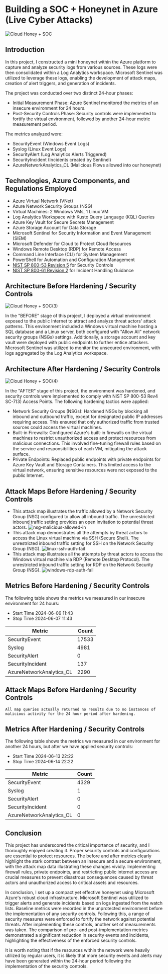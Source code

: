 # Building a SOC + Honeynet in Azure (Live Cyber Attacks)
![Cloud Honey + SOC](https://github.com/erickjsanz/Cloud-Honeypot/assets/7691426/39a0fb9b-4249-4352-8e7c-d5a0658f52e6)

## Introduction

In this project, I constructed a mini honeynet within the Azure platform to capture and analyze security logs from various sources. These logs were then consolidated within a Log Analytics workspace. Microsoft Sentinel was utilized to leverage these logs, enabling the development of attack maps, creation of alert triggers, and generation of incidents.

The project was conducted over two distinct 24-hour phases:

- Initial Measurement Phase: Azure Sentinel monitored the metrics of an insecure environment for 24 hours.
- Post-Security Controls Phase: Security controls were implemented to fortify the virtual environment, followed by another 24-hour metric measurement period.

The metrics analyzed were:
- SecurityEvent (Windows Event Logs)
- Syslog (Linux Event Logs)
- SecurityAlert (Log Analytics Alerts Triggered)
- SecurityIncident (Incidents created by Sentinel)
- AzureNetworkAnalytics_CL (Malicious Flows allowed into our honeynet)

## Technologies, Azure Components, and Regulations Employed
- Azure Virtual Network (VNet)
- Azure Network Security Groups (NSG)
- Virtual Machines: 2 Windows VMs, 1 Linux VM
- Log Analytics Workspace with Kusto Query Language (KQL) Queries
- Azure Key Vault for Secure Secrets Management
- Azure Storage Account for Data Storage
- Microsoft Sentinel for Security Information and Event Management (SIEM)
- Microsoft Defender for Cloud to Protect Cloud Resources
- Windows Remote Desktop (RDP) for Remote Access
- Command Line Interface (CLI) for System Management
- PowerShell for Automation and Configuration Management
- [NIST SP 800-53 Revision 5](https://csrc.nist.gov/pubs/sp/800/53/r5/upd1/final) for Security Controls
- [NIST SP 800-61 Revision 2](https://www.nist.gov/privacy-framework/nist-sp-800-61) for Incident Handling Guidance

## Architecture Before Hardening / Security Controls
![Cloud Honey + SOC(3)](https://github.com/erickjsanz/Cloud-Honeypot/assets/7691426/8b79dd7c-e7e0-4b8d-876d-97acd4a1e6fb)

In the "BEFORE" stage of this project, I deployed a virtual environment exposed to the public Internet to attract and analyze threat actors' attack patterns. This environment included a Windows virtual machine hosting a SQL database and a Linux server, both configured with "Allow All" network security groups (NSGs) settings. Additionally, a storage account and key vault were deployed with public endpoints to further entice attackers. Microsoft Sentinel was utilized to monitor the unsecured environment, with logs aggregated by the Log Analytics workspace.

## Architecture After Hardening / Security Controls
![Cloud Honey + SOC(4)](https://github.com/erickjsanz/Cloud-Honeypot/assets/7691426/70816bf5-78aa-4c6d-b7cd-5f9267ec4f10)

In the "AFTER" stage of this project, the environment was hardened, and security controls were implemented to comply with NIST SP 800-53 Rev4 SC-7(3) Access Points. The following hardening tactics were applied:

- Network Security Groups (NSGs): Hardened NSGs by blocking all inbound and outbound traffic, except for designated public IP addresses requiring access. This ensured that only authorized traffic from trusted sources could access the virtual machines.
- Built-in Firewalls: Configured Azure's built-in firewalls on the virtual machines to restrict unauthorized access and protect resources from malicious connections. This involved fine-tuning firewall rules based on the service and responsibilities of each VM, mitigating the attack surface.
- Private Endpoints: Replaced public endpoints with private endpoints for Azure Key Vault and Storage Containers. This limited access to the virtual network, ensuring sensitive resources were not exposed to the public Internet.

## Attack Maps Before Hardening / Security Controls
- This attack map illustrates the traffic allowed by a Network Security Group (NSG) configured to allow all inbound traffic. The unrestricted inbound traffic setting provides an open invitation to potential threat actors.
![nsg-malicious-allowed-in](https://github.com/erickjsanz/Cloud-Honeypot/assets/7691426/9fd9965f-34ff-4d79-8abc-2b9d28dffd76)
- This attack map demonstrates all the attempts by threat actors to access the Linux virtual machine via SSH (Secure Shell). The unrestricted inbound traffic setting for SSH on the Network Security Group (NSG).
![linux-ssh-auth-fail](https://github.com/erickjsanz/Cloud-Honeypot/assets/7691426/765f318d-2b22-424b-8b61-91539bd4d276)
- This attack map illustrates all the attempts by threat actors to access the Windows virtual machine via RDP (Remote Desktop Protocol). The unrestricted inbound traffic setting for RDP on the Network Security Group (NSG).
![windows-rdp-auth-fail](https://github.com/erickjsanz/Cloud-Honeypot/assets/7691426/f8348cf8-03eb-4072-8db1-3524ba1bd8ea)

## Metrics Before Hardening / Security Controls

The following table shows the metrics we measured in our insecure environment for 24 hours:
- Start Time 2024-06-06 11:43
- Stop Time 2024-06-07 11:43

| Metric                   | Count
| ------------------------ | -----
| SecurityEvent            | 17533
| Syslog                   | 4981
| SecurityAlert            | 0
| SecurityIncident         | 137
| AzureNetworkAnalytics_CL | 2290

## Attack Maps Before Hardening / Security Controls

```All map queries actually returned no results due to no instances of malicious activity for the 24 hour period after hardening.```

## Metrics After Hardening / Security Controls

The following table shows the metrics we measured in our environment for another 24 hours, but after we have applied security controls:
- Start Time 2024-06-13 22:22
- Stop Time	2024-06-14 22:22

| Metric                   | Count
| ------------------------ | -----
| SecurityEvent            | 4329
| Syslog                   | 1
| SecurityAlert            | 0
| SecurityIncident         | 0
| AzureNetworkAnalytics_CL | 0

## Conclusion

This project has underscored the critical importance of security, and I thoroughly enjoyed creating it. Proper security controls and configurations are essential to protect resources. The before and after metrics clearly highlight the stark contrast between an insecure and a secure environment, with the attack map data illustrating these changes vividly. Implementing firewall rules, private endpoints, and restricting public internet access are crucial measures to prevent disastrous consequences caused by threat actors and unauthorized access to critical assets and resources.

In conclusion, I set up a compact yet effective honeynet using Microsoft Azure's robust cloud infrastructure. Microsoft Sentinel was utilized to trigger alerts and generate incidents based on logs ingested from the watch lists. Baseline metrics were recorded in the unprotected environment before the implementation of any security controls. Following this, a range of security measures were enforced to fortify the network against potential threats. After implementing these controls, another set of measurements was taken. The comparison of pre- and post-implementation metrics demonstrated a significant reduction in security events and incidents, highlighting the effectiveness of the enforced security controls.

It is worth noting that if the resources within the network were heavily utilized by regular users, it is likely that more security events and alerts may have been generated within the 24-hour period following the implementation of the security controls.

